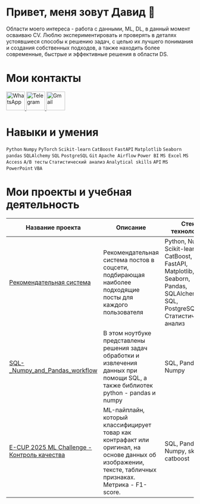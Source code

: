 # Привет, меня зовут Давид 🙂

Области моего интереса - работа с данными, ML, DL, в данный момент осваиваю CV. Люблю экспериментировать и проверять в деталях устоявшиеся способы к решению задач, с целью их лучшего понимания и создания собственных подходов, а также находить более современные, быстрые и эффективные решения в области DS.


# Мои контакты 
<a href="https://wa.me/+79384555011" target="_blank">
    <img src="https://upload.wikimedia.org/wikipedia/commons/6/6b/WhatsApp.svg" alt="WhatsApp" width="50" />

</a>
<a href="https://t.me/david_i5" target="_blank">
    <img src="https://upload.wikimedia.org/wikipedia/commons/8/82/Telegram_logo.svg" alt="Telegram" width="50" />
</a>

</a>
<a href="mailto:david.i.data.scientist@gmail.com" target="_blank">
    <img src="https://upload.wikimedia.org/wikipedia/commons/4/4e/Gmail_Icon.png" alt="Gmail" width="50" />
</a>

# Навыки и умения
```Python``` ```Numpy``` ```PyTorch``` ```Scikit-learn``` ```CatBoost``` ```FastAPI``` ```Matplotlib``` ```Seaborn``` ```pandas``` ```SQLAlchemy``` ```SQL``` ```PostgreSQL``` ```Git``` ```Apache Airflow``` ```Power BI``` ```MS Excel``` ```MS Access``` ```A/B тесты``` ```Статистический анализ``` ```Analytical skills``` ```API``` ```MS PowerPoint``` ```VBA```

# Мои проекты и учебная деятельность
| Название проекта | Описание | Стек технологий |
|-------------|-------------|-------------|
| [Рекомендательная система ](https://github.com/david-i42/Recomendation_system_project) | Рекомендательная система постов в соцсети, подбирающая наиболее подходящие посты для каждого пользователя  | Python, Numpy, Scikit-learn, CatBoost, FastAPI, Matplotlib, Seaborn, Pandas, SQLAlchemy, SQL, PostgreSQL, Статистический анализ |
| [SQL-_Numpy_and_Pandas_workflow ](https://github.com/david-i42/SQL-_Numpy_and_Pandas_workflow) | В этом ноутбуке представлены решения задач обработки и извлечения данных при помощи SQL, а также библиотек python - pandas и numpy | SQL, Pandas, Numpy |
| [E-CUP 2025 ML Challenge - Контроль качества](https://github.com/david-i42/E-CUP-2025-ML-Challenge) | ML-пайплайн, который классифицирует товар как контрафакт или оригинал, на основе данных об изображении, тексте, табличных признаках. Метрика - F1-score. | SQL, Pandas, Numpy, sklearn, catboost |
